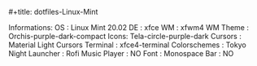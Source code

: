 #+title: dotfiles-Linux-Mint

Informations:
OS : Linux Mint 20.02
DE : xfce
WM : xfwm4
WM Theme : Orchis-purple-dark-compact
Icons: Tela-circle-purple-dark
Cursors : Material Light Cursors
Terminal : xfce4-terminal
Colorschemes : Tokyo Night
Launcher : Rofi
Music Player : NO
Font : Monospace
Bar : NO 
